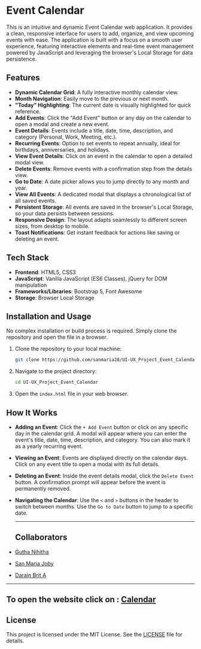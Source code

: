 # Event Calendar

This is an intuitive and dynamic Event Calendar web application. It provides a clean, responsive interface for users to add, organize, and view upcoming events with ease. The application is built with a focus on a smooth user experience, featuring interactive elements and real-time event management powered by JavaScript and leveraging the browser's Local Storage for data persistence.

## Features

- **Dynamic Calendar Grid**: A fully interactive monthly calendar view.
- **Month Navigation**: Easily move to the previous or next month.
- **"Today" Highlighting**: The current date is visually highlighted for quick reference.
- **Add Events**: Click the "Add Event" button or any day on the calendar to open a modal and create a new event.
- **Event Details**: Events include a title, date, time, description, and category (Personal, Work, Meeting, etc.).
- **Recurring Events**: Option to set events to repeat annually, ideal for birthdays, anniversaries, and holidays.
- **View Event Details**: Click on an event in the calendar to open a detailed modal view.
- **Delete Events**: Remove events with a confirmation step from the details view.
- **Go to Date**: A date picker allows you to jump directly to any month and year.
- **View All Events**: A dedicated modal that displays a chronological list of all saved events.
- **Persistent Storage**: All events are saved in the browser's Local Storage, so your data persists between sessions.
- **Responsive Design**: The layout adapts seamlessly to different screen sizes, from desktop to mobile.
- **Toast Notifications**: Get instant feedback for actions like saving or deleting an event.

## Tech Stack

- **Frontend**: HTML5, CSS3
- **JavaScript**: Vanilla JavaScript (ES6 Classes), jQuery for DOM manipulation
- **Frameworks/Libraries**: Bootstrap 5, Font Awesome
- **Storage**: Browser Local Storage

## Installation and Usage

No complex installation or build process is required. Simply clone the repository and open the file in a browser.

1.  Clone the repository to your local machine:
    ```sh
    git clone https://github.com/sanmaria28/UI-UX_Project_Event_Calendar.git
    ```
2.  Navigate to the project directory:
    ```sh
    cd UI-UX_Project_Event_Calendar
    ```
3.  Open the `index.html` file in your web browser.

## How It Works

- **Adding an Event**: Click the `+ Add Event` button or click on any specific day in the calendar grid. A modal will appear where you can enter the event's title, date, time, description, and category. You can also mark it as a yearly recurring event.
- **Viewing an Event**: Events are displayed directly on the calendar days. Click on any event title to open a modal with its full details.
- **Deleting an Event**: Inside the event details modal, click the `Delete Event` button. A confirmation prompt will appear before the event is permanently removed.
- **Navigating the Calendar**: Use the `<` and `>` buttons in the header to switch between months. Use the `Go to Date` button to jump to a specific date.

  ----
  ## Collaborators
- [Gutha Nihitha](https://github.com/Nihitha47)
- [San Maria Joby](https://github.com/SanMaria28)
- [Darain Brit A](https://github.com/Darain-Brit-A)

----
## To open the website click on : [Calendar](https://sanmaria28.github.io/UI-UX_Project_Event_Calendar/)

## License

This project is licensed under the MIT License. See the [LICENSE](LICENSE) file for details.
